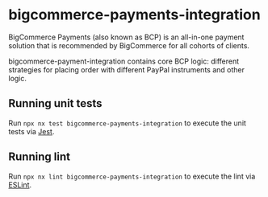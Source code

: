 # bigcommerce-payments-integration

BigCommerce Payments (also known as BCP) is an all-in-one payment solution that is recommended by BigCommerce for all cohorts of clients.

bigcommerce-payment-integration contains core BCP logic: different strategies for placing order with different PayPal instruments and other logic.

## Running unit tests

Run `npx nx test bigcommerce-payments-integration` to execute the unit tests via [Jest](https://jestjs.io).

## Running lint

Run `npx nx lint bigcommerce-payments-integration` to execute the lint via [ESLint](https://eslint.org/).
